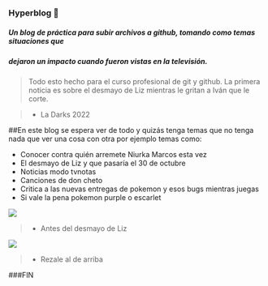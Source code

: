### Hyperblog :dragon_face:
##### Un blog de práctica para subir archivos a github, tomando como temas situaciones que
##### dejaron un impacto cuando fueron vistas en la televisión.
> Todo esto hecho para el curso profesional de git y github. La primera noticia es sobre
el desmayo de Liz mientras le gritan a Iván que le corte.

>- La Darks 2022

##En este blog se espera ver de todo y quizás tenga temas que no tenga nada que ver una cosa con otra por ejemplo temas como:

* Conocer contra quién arremete Niurka Marcos esta vez
* El desmayo de Liz y que pasaría el 30 de octubre
* Noticias modo tvnotas
* Canciones de don cheto
* Critica a las nuevas entregas de pokemon y esos bugs mientras juegas
* Si vale la pena pokemon purple o escarlet

![](https://i.ytimg.com/vi/oj9YBp28l7Y/mqdefault.jpg)

>- Antes del desmayo de Liz

![](https://external-preview.redd.it/F-rXILucfCbi679MuERkGhJUsOLyqooOdLgpjX9wbec.png?width=640&crop=smart&format=pjpg&auto=webp&s=be2ed084285247df52e133c7ce015295ea78d8de)

>- Rezale al de arriba




###FIN
